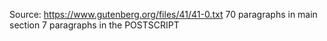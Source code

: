 Source:  https://www.gutenberg.org/files/41/41-0.txt
70 paragraphs in main section
7 paragraphs in the POSTSCRIPT
